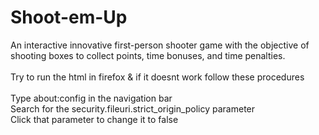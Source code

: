 # Shoot-em-Up </br>
An interactive innovative first-person shooter game with the objective of</br>
shooting boxes to collect points, time bonuses, and time penalties.</br>
</br>
Try to run the html in firefox & if it doesnt work follow these procedures</br>
</br>
Type about:config in the navigation bar</br>
Search for the security.fileuri.strict_origin_policy parameter</br>
Click that parameter to change it to false</br>
